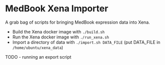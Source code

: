 # MedBook Xena Importer

A grab bag of scripts for bringing MedBook expression data into Xena.

- Build the Xena docker image with `./build.sh`
- Run the Xena docker image with `./run_xena.sh`
- Import a directory of data with `./import.sh DATA_FILE` (put DATA_FILE in `/home/ubuntu/xena_data`)

TODO - running an export script
